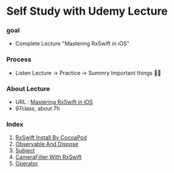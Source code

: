Self Study with Udemy Lecture
====================

### goal 

 - Complete Lecture "Mastering RxSwift in iOS"

   

### Process

- Listen Lecture -> Practice -> Summry Important things :man_student:

### About Lecture 

- URL : [Mastering RxSwift in iOS](https://www.udemy.com/course/mastering-rxswift-in-ios/)
- 97class, about 7h

### Index

1. [RxSwift Install By CocoaPod](https://github.com/tootoomaa/MyStudyRoom/tree/master/MasteringRxSwift/note/1_RxSwiftInstall.md)
2. [Observable And Dispose](https://github.com/tootoomaa/MyStudyRoom/tree/master/MasteringRxSwift/note/2_ObservableWithDispose.md)
3. [Subject](https://github.com/tootoomaa/MyStudyRoom/tree/master/MasteringRxSwift/note/3_subject.md)
4. [CameraFilter With RxSwift](https://github.com/tootoomaa/MyStudyRoom/tree/master/MasteringRxSwift/note/4_CameraFilter.md)
5. [Operator](https://github.com/tootoomaa/MyStudyRoom/tree/master/MasteringRxSwift/note/5_Operator.md)

